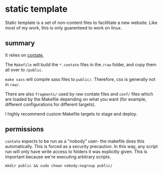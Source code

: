 # static template

Static template is a set of non-content files to facillitate a new website. Like most of my work, this is only guarenteed to work on linux.

## summary

It relies on [contate](https://github.com/autopogo/contate),

The `Makefile` will build the `*.contate` files in the `/raw` folder, and copy them all over to `/public`.

`make sass` will compile sass files to `public/`. Therefore, css is generally not in `raw/`.

There are also `fragments/` used by raw contate files and `conf/` files which are loaded by the Makefile depending on what you want (for example, different configurations for different targets).

I highly recommend custom Makefile targets to stage and deploy.

## permissions

`contate` expects to be run as a "nobody" user- the makefile does this automatically. This is forced as a security precaution. In this way, any script run will only have write access to folders it was explicitly given. This is important because we're executing arbitrary scripts.

`mkdir public && sudo chown nobody:nogroup public/`

